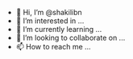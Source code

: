 - 👋 Hi, I’m @shakilibn
- 👀 I’m interested in ...
- 🌱 I’m currently learning ...
- 💞️ I’m looking to collaborate on ...
- 📫 How to reach me ...

<!---
shakilibn/shakilibn is a ✨ special ✨ repository because its `README.md` (this file) appears on your GitHub profile.
You can click the Preview link to take a look at your changes.
--->
